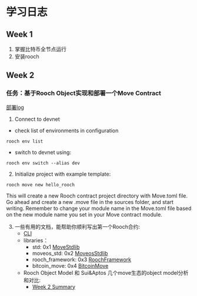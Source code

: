 # 学习日志

## Week 1
1. 掌握比特币全节点运行
2. 安装rooch

## Week 2 
### 任务：基于Rooch Object实现和部署一个Move Contract
[部署log](./task2/publish_log.md)

1. Connect to devnet
- check list of environments in configuration
```
rooch env list
```
- switch to devnet using:
```
rooch env switch --alias dev
```
2. Initialize project with example template:
```
rooch move new hello_rooch
```
This will create a new Rooch contract project directory with Move.toml file.
Go ahead and create a new .move file in the sources folder, and start writing. 
Remember to change your module name in the Move.toml file based on the new module name you set in your Move contract module. 

3. 一些有用的文档，能帮助你顺利写出第一个Rooch合约:
    - [CLI](https://rooch.network/build/reference/rooch-cli)
    - libraries：
        - std: 0x1 [MoveStdlib](https://github.com/rooch-network/rooch/blob/main/frameworks/move-stdlib/doc)
        - moveos_std: 0x2 [MoveosStdlib](https://github.com/rooch-network/rooch/blob/main/frameworks/moveos-stdlib/doc)
        - rooch_framework: 0x3 [RoochFramework](https://github.com/rooch-network/rooch/blob/main/frameworks/rooch-framework/doc)
        - bitcoin_move: 0x4 [BitcoinMove](https://github.com/rooch-network/rooch/blob/main/frameworks/bitcoin-move/doc)
    - Rooch Object Model 和 Sui&Aptos 几个move生态的object model分析和对比:
        - [Week 2 Summary](./summary.md)
        

